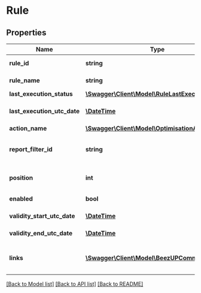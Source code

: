 # Rule

## Properties
Name | Type | Description | Notes
------------ | ------------- | ------------- | -------------
**rule_id** | **string** | The identifier of the rule | 
**rule_name** | **string** | The name of the rule | 
**last_execution_status** | [**\Swagger\Client\Model\RuleLastExecutionStatus**](RuleLastExecutionStatus.md) |  | [optional] 
**last_execution_utc_date** | [**\DateTime**](\DateTime.md) | The utc date of the last execution | [optional] 
**action_name** | [**\Swagger\Client\Model\OptimisationActionName**](OptimisationActionName.md) |  | 
**report_filter_id** | **string** | Report filter identifier linked to the rule | 
**position** | **int** | Rule execution position | 
**enabled** | **bool** | Is the rule enabled | 
**validity_start_utc_date** | [**\DateTime**](\DateTime.md) | Rule validity start utc date | [optional] 
**validity_end_utc_date** | [**\DateTime**](\DateTime.md) | Rule validity end utc date | [optional] 
**links** | [**\Swagger\Client\Model\BeezUPCommonLink2[]**](BeezUPCommonLink2.md) | Links to retrieve/action on other entities | 

[[Back to Model list]](../README.md#documentation-for-models) [[Back to API list]](../README.md#documentation-for-api-endpoints) [[Back to README]](../README.md)


